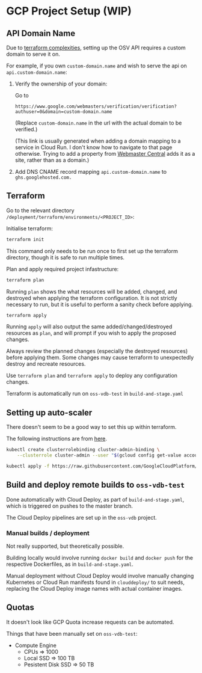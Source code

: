 # GCP Project Setup (WIP)

## API Domain Name

Due to [terraform complexities](https://github.com/hashicorp/terraform-provider-google/issues/5528),
setting up the OSV API requires a custom domain to serve it on.

For example, if you own `custom-domain.name` and wish to serve the api on `api.custom-domain.name`:

1. Verify the ownership of your domain:
  
    Go to 

    `https://www.google.com/webmasters/verification/verification?authuser=0&domain=custom-domain.name`

    (Replace `custom-domain.name` in the url with the actual domain to be verified.)
    
    (This link is usually generated when adding a domain mapping to a service in Cloud Run.
    I don't know how to navigate to that page otherwise. Trying to add a property from
    [Webmaster Central](https://www.google.com/webmasters/verification/home)
    adds it as a site, rather than as a domain.)

2. Add DNS CNAME record mapping `api.custom-domain.name` to `ghs.googlehosted.com.`

## Terraform

Go to the relevant directory `/deployment/terraform/environments/<PROJECT_ID>`:

Initialise terraform:
```bash
terraform init
```
This command only needs to be run once to first set up the terraform directory,
though it is safe to run multiple times.

Plan and apply required project infastructure:
```bash
terraform plan
```
Running `plan` shows the what resources will be added, changed, and destroyed
when applying the terraform configuration. It is not strictly necessary to run,
but it is useful to perform a sanity check before applying.

```bash
terraform apply
```
Running `apply` will also output the same added/changed/destroyed resources as
`plan`, and will prompt if you wish to apply the proposed changes.

Always review the planned changes (especially the destroyed resources) before
applying them. Some changes may cause terraform to unexpectedly destroy and
recreate resources.

Use `terraform plan` and `terraform apply` to deploy any configuration changes.

Terraform is automatically run on `oss-vdb-test` in `build-and-stage.yaml`


## Setting up auto-scaler

There doesn't seem to be a good way to set this up within terraform.

The following instructions are from [here](https://cloud.google.com/kubernetes-engine/docs/tutorials/external-metrics-autoscaling#step1).

```bash
kubectl create clusterrolebinding cluster-admin-binding \
    --clusterrole cluster-admin --user "$(gcloud config get-value account)"
```

```bash
kubectl apply -f https://raw.githubusercontent.com/GoogleCloudPlatform/k8s-stackdriver/master/custom-metrics-stackdriver-adapter/deploy/production/adapter_new_resource_model.yaml
```

## Build and deploy remote builds to `oss-vdb-test`

Done automatically with Cloud Deploy, as part of `build-and-stage.yaml`, which is triggered on pushes to the master branch.

The Cloud Deploy pipelines are set up in the `oss-vdb` project.


### Manual builds / deployment

Not really supported, but theoretically possible.

Building locally would involve running `docker build` and `docker push` for the respective Dockerfiles, as in `build-and-stage.yaml`.

Manual deployment without Cloud Deploy would involve manually changing Kubernetes or Cloud Run manifests found in `clouddeploy/` to suit needs, replacing the Cloud Deploy image names with actual container images.


## Quotas

It doesn't look like GCP Quota increase requests can be automated.

Things that have been manually set on `oss-vdb-test`:
- Compute Engine
  - CPUs => 1000
  - Local SSD => 100 TB
  - Pesistent Disk SSD => 50 TB
